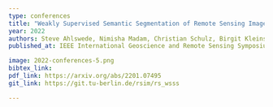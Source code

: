 ```yaml
---
type: conferences
title: "Weakly Supervised Semantic Segmentation of Remote Sensing Images for Tree Species Classification Based on Explanation Methods"
year: 2022
authors: Steve Ahlswede, Nimisha Madam, Christian Schulz, Birgit Kleinschmit and Begüm Demіr
published_at: IEEE International Geoscience and Remote Sensing Symposium, Kuala Lumpur, Malaysia, 2022

image: 2022-conferences-5.png
bibtex_link:
pdf_link: https://arxiv.org/abs/2201.07495
git_link: https://git.tu-berlin.de/rsim/rs_wsss

---
```

